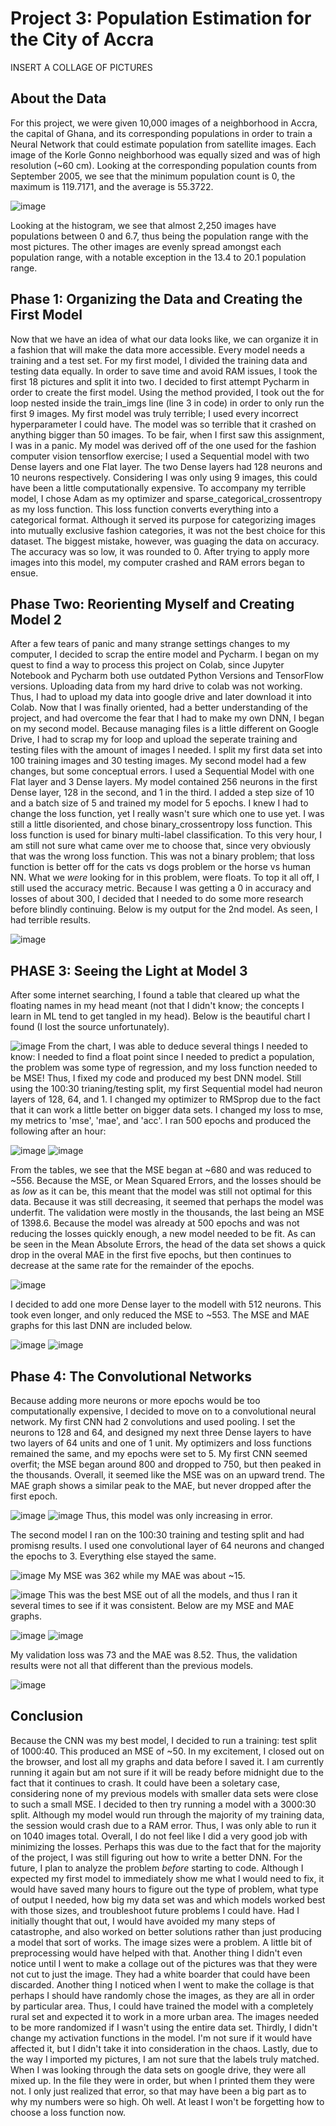 # Project 3: Population Estimation for the City of Accra

INSERT A COLLAGE OF PICTURES

## About the Data
For this project, we were given 10,000 images of a neighborhood in Accra, the capital of Ghana, and its corresponding populations in order to train a Neural Network that could estimate population from satellite images. 
Each image of the Korle Gonno neighborhood was equally sized and was of high resolution (~60 cm). 
Looking at the corresponding population counts from September 2005, we see that the minimum population count is 0, the maximum is 119.7171, and the average is 55.3722.

![image](https://user-images.githubusercontent.com/67920563/88500505-e909d080-cf96-11ea-9096-74517665d2e0.png)

Looking at the histogram, we see that almost 2,250 images have populations between 0 and 6.7, thus being the population range with the most pictures.
The other images are evenly spread amongst each population range, with a notable exception in the 13.4 to 20.1 population range.

## Phase 1: Organizing the Data and Creating the First Model
Now that we have an idea of what our data looks like, we can organize it in a fashion that will make the data more accessible. Every model needs a training and a test set. 
For my first model, I divided the training data and testing data equally. In order to save time and avoid RAM issues, I took the first 18 pictures and split it into two. 
I decided to first attempt Pycharm in order to create the first model. Using the method provided, I took out the for loop nested inside the train_imgs line (line 3 in code) 
in order to only run the first 9 images. My first model was truly terrible; I used every incorrect hyperparameter I could have. 
The model was so terrible that it crashed on anything bigger than 50 images. To be fair, when I first saw this assignment, I was in a panic.
My model was derived off of the one used for the fashion computer vision tensorflow exercise; I used a Sequential model with two Dense layers and one Flat layer. 
The two Dense layers had 128 neurons and 10 neurons respectively. Considering I was only using 9 images, this could have been a little computationally expensive. 
To accompany my terrible model, I chose Adam as my optimizer and sparse_categorical_crossentropy as my loss function. 
This loss function converts everything into a categorical format. Although it served its purpose for categorizing images into mutually exclusive fashion categories,
it was not the best choice for this dataset. The biggest mistake, however, was guaging the data on accuracy. The accuracy was so low, it was rounded to 0.
After trying to apply more images into this model, my computer crashed and RAM errors began to ensue. 

## Phase Two: Reorienting Myself and Creating Model 2
After a few tears of panic and many strange settings changes to my computer, I decided to scrap the entire model and Pycharm.
I began on my quest to find a way to process this project on Colab, since Jupyter Notebook and Pycharm both use outdated Python Versions and TensorFlow versions. 
Uploading data from my hard drive to colab was not working. Thus, I had to upload my data into google drive and later download it into Colab. 
Now that I was finally oriented, had a better understanding of the project, and had overcome the fear that I had to make my own DNN, I began on my second model.
Because managing files is a little different on Google Drive, I had to scrap my for loop and upload the seperate training and testing files with the amount of images I needed.
I split my first data set into 100 training images and 30 testing images. My second model had a few changes, but some conceptual errors.
I used a Sequential Model with one Flat layer and 3 Dense layers. My model contained 256 neurons in the first Dense layer, 128 in the second, and 1 in the third. I added a step size of 10 and a batch size of 5 and trained my model for 5 epochs.
I knew I had to change the loss function, yet I really wasn't sure which one to use yet. I was still a little disoriented, and chose binary_crossentropy loss function.
This loss function is used for binary multi-label classification. To this very hour, I am still not sure what came over me to choose that, since very obviously that was the wrong loss function.
This was not a binary problem; that loss function is better off for the cats vs dogs problem or the horse vs human NN. What we *were* looking for in this problem, were floats. To top it all off,
I still used the accuracy metric. Because I was getting a 0 in accuracy and losses of about 300, I decided that I needed to do some more research before blindly continuing.
Below is my output for the 2nd model. As seen, I had terrible results.

![image](https://user-images.githubusercontent.com/67920563/88500558-0343ae80-cf97-11ea-9b8e-be039e207e79.png)

## PHASE 3: Seeing the Light at Model 3
After some internet searching, I found a table that cleared up what the floating names in my head meant (not that I didn't know; the concepts I learn in ML tend to get tangled in my head). Below is the beautiful chart I found (I lost the source unfortunately). 

![image](https://user-images.githubusercontent.com/67920563/88500617-2bcba880-cf97-11ea-838c-a9d1c184794f.png)
From the chart, I was able to deduce several things I needed to know: I needed to find a float point since I needed to predict a population, the problem was some type of regression, and my loss function needed to be MSE!
Thus, I fixed my code and produced my best DNN model. Still using the 100:30 trianing/testing split, my first Sequential model had neuron layers of 128, 64, and 1. I changed my optimizer to RMSprop due to the fact that it can work a little better on bigger data sets. I changed my loss to mse, my metrics to 'mse', 'mae', and 'acc'. I ran 500 epochs and produced the following after an hour:

![image](https://user-images.githubusercontent.com/67920563/88500645-430a9600-cf97-11ea-8922-653fc5209263.png)
![image](https://user-images.githubusercontent.com/67920563/88500667-57e72980-cf97-11ea-9c42-ce83f37832cf.png)

From the tables, we see that the MSE began at ~680 and was reduced to ~556. Because the MSE, or Mean Squared Errors, and the losses should be as *low* as it can be, this meant that the model was still not optimal for this data. Because it was still decreasing, it seemed that perhaps the model was underfit. The validation were mostly in the thousands, the last being an MSE of 1398.6. Because the model was already at 500 epochs and was not reducing the losses quickly enough, a new model needed to be fit. As can be seen in the Mean Absolute Errors, the head of the data set shows a quick drop in the overal MAE in the first five epochs, but then continues to decrease at the same rate for the remainder of the epochs.

![image](https://user-images.githubusercontent.com/67920563/88500694-6b929000-cf97-11ea-9ed3-6e92f8d74591.png)

I decided to add one more Dense layer to the modell with 512 neurons. This took even longer, and only reduced the MSE to ~553. The MSE and MAE graphs for this last DNN are included below. 

![image](https://user-images.githubusercontent.com/67920563/88500722-806f2380-cf97-11ea-9854-5da5cc60ca97.png)
![image](https://user-images.githubusercontent.com/67920563/88500747-911f9980-cf97-11ea-800e-7f338af1a7a4.png)

## Phase 4: The Convolutional Networks
Because adding more neurons or more epochs would be too computationally expensive, I decided to move on to a convolutional neural network. My first CNN had 2 convolutions and used pooling. I set the neurons to 128 and 64, and designed my next three Dense layers to have two layers of 64 units and one of 1 unit. My optimizers and loss functions remained the same, and my epochs were set to 5. My first CNN seemed overfit; the MSE began around 800 and dropped to 750, but then peaked in the thousands. Overall, it seemed like the MSE was on an upward trend. The MAE graph shows a similar peak to the MAE, but never dropped after the first epoch. 

![image](https://user-images.githubusercontent.com/67920563/88500796-b6140c80-cf97-11ea-9214-5db7c7fb9fbc.png)
![image](https://user-images.githubusercontent.com/67920563/88500819-c6c48280-cf97-11ea-90c3-29ea053391c8.png)
Thus, this model was only increasing in error.

The second model I ran on the 100:30 training and testing split and had promisng results. I used one convolutional layer of 64 neurons and changed the epochs to 3. Everything else stayed the same. 

![image](https://user-images.githubusercontent.com/67920563/88500941-02f7e300-cf98-11ea-90bb-6f12857e8fba.png)
My MSE was 362 while my MAE was about ~15.  

![image](https://user-images.githubusercontent.com/67920563/88500979-1e62ee00-cf98-11ea-92a7-f938ecc2c1e9.png)
This was the best MSE out of all the models, and thus I ran it several times to see if it was consistent. Below are my MSE and MAE graphs.

![image](https://user-images.githubusercontent.com/67920563/88501033-45b9bb00-cf98-11ea-853e-40dddb44aa9f.png)
![image](https://user-images.githubusercontent.com/67920563/88501056-59652180-cf98-11ea-84d7-5a5f6aa61f38.png)

My validation loss was 73 and the MAE was 8.52. Thus, the validation results were not all that different than the previous models.

![image](https://user-images.githubusercontent.com/67920563/88501009-30dd2780-cf98-11ea-8c55-12978b441444.png)

## Conclusion
Because the CNN was my best model, I decided to run a training: test split of 1000:40. This produced an MSE of ~50. In my excitement, I closed out on the browser, and lost all my graphs and data before I saved it. I am currently running it again but am not sure if it will be ready before midnight due to the fact that it continues to crash. It could have been a soletary case, considering none of my previous models with smaller data sets were close to such a small MSE.
I decided to then try running a model with a 3000:30 split. Although my model would run through the majority of my training data, the session would crash due to a RAM error. Thus, I was only able to run it on 1040 images total. Overall, I do not feel like I did a very good job with minimizing the losses. Perhaps this was due to the fact that for the majority of the project, I was still figuring out how to write a better DNN. For the future, I plan to analyze the problem *before* starting to code. Although I expected my first model to immediately show me what I would need to fix, it would have saved many hours to figure out the type of problem, what type of output I needed, how big my data set was and which models worked best with those sizes, and troubleshoot future problems I could have. Had I initially thought that out, I would have avoided my many steps of catastrophe, and also worked on better solutions rather than just producing a model that sort of works. The image sizes were a problem. A little bit of preprocessing would have helped with that. Another thing I didn't even notice until I went to make a collage out of the pictures was that they were not cut to just the image. They had a white boarder that could have been discarded. Another thing I noticed when I went to make the collage is that perhaps I should have randomly chose the images, as they are all in order by particular area. Thus, I could have trained the model with a completely rural set and expected it to work in a more urban area. The images needed to be more randomized if I wasn't using the entire data set. Thirdly, I didn't change my activation functions in the model. I'm not sure if it would have affected it, but I didn't take it into consideration in the chaos. Lastly, due to the way I imported my pictures, I am not sure that the labels truly matched. When I was looking through the data sets on google drive, they were all mixed up. In the file they were in order, but when I printed them they were not. I only just realized that error, so that may have been a big part as to why my numbers were so high. Oh well. At least I won't be forgetting how to choose a loss function now.

